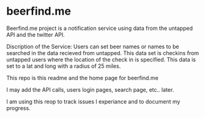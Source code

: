 beerfind.me
===========

Beerfind.me project is a notification service using data from the untapped API and the twitter API.

Discription of the Service:
Users can set beer names or names to be searched in the data recieved from untapped. This data set is checkins from untapped users where the location of the check in is specified. This data is set to a lat and long with a radius of 25 miles. 


This repo is this readme and the home page for beerfind.me

I may add the API calls, users login pages, search page, etc.. later.

I am using this reop to track issues I experiance and to document my progress.
